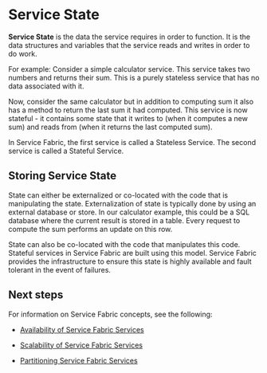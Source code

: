 <properties
   pageTitle="Defining and Managing State"
   description="How to define and manage service state in Service Fabric"
   services="service-fabric"
   documentationCenter=".net"
   authors="appi101"
   manager="timlt"
   editor=""/>

<tags
   ms.service="service-fabric"
   ms.devlang="dotnet"
   ms.topic="article"
   ms.tgt_pltfrm="NA"
   ms.workload="NA"
   ms.date="08/26/2015"
   ms.author="aprameyr"/>

# Service State
**Service State** is the data the service requires in order to function. It is the data structures and variables that the service reads and writes in order to do work.

For example: Consider a simple calculator service. This service takes two numbers and returns their sum. This is a purely stateless service that has no data associated with it.

Now, consider the same calculator but in addition to computing sum it also has a method to return the last sum it had computed. This service is now stateful - it contains some state that it writes to (when it computes a new sum) and reads from (when it returns the last computed sum).

In Service Fabric, the first service is called a Stateless Service. The second service is called a Stateful Service.

## Storing Service State
State can either be externalized or co-located with the code that is manipulating the state. Externalization of state is typically done by using an external database or store. In our calculator example, this could be a SQL database where the current result is stored in a table. Every request to compute the sum performs an update on this row.

State can also be co-located with the code that manipulates this code. Stateful services in Service Fabric are built using this model. Service Fabric provides the infrastructure to ensure this state is highly available and fault tolerant in the event of failures.

## Next steps

For information on Service Fabric concepts, see the following:

- [Availability of Service Fabric Services](service-fabric-availability-services.md)

- [Scalability of Service Fabric Services](service-fabric-concepts-scalability.md)

- [Partitioning Service Fabric Services](service-fabric-concepts-partitioning.md)
 
